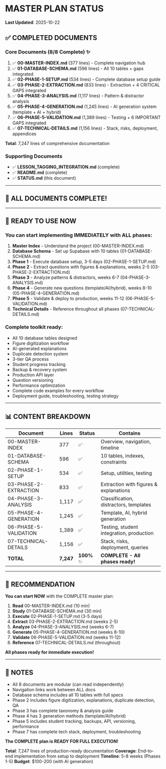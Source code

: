 # MASTER PLAN STATUS
**Last Updated**: 2025-10-22

## ✅ COMPLETED DOCUMENTS

### Core Documents (8/8 Complete) ✨
1. ✅ **00-MASTER-INDEX.md** (377 lines) - Complete navigation hub
2. ✅ **01-DATABASE-SCHEMA.md** (596 lines) - All 10 tables + gaps integrated
3. ✅ **02-PHASE-1-SETUP.md** (534 lines) - Complete database setup guide
4. ✅ **03-PHASE-2-EXTRACTION.md** (833 lines) - Extraction + 4 CRITICAL GAPS integrated
5. ✅ **04-PHASE-3-ANALYSIS.md** (1,117 lines) - Pattern & distractor analysis
6. ✅ **05-PHASE-4-GENERATION.md** (1,245 lines) - AI generation system (template + AI + hybrid)
7. ✅ **06-PHASE-5-VALIDATION.md** (1,389 lines) - Testing + 6 IMPORTANT GAPS integrated
8. ✅ **07-TECHNICAL-DETAILS.md** (1,156 lines) - Stack, risks, deployment, appendices

**Total**: 7,247 lines of comprehensive documentation

### Supporting Documents
- ✅ **LESSON_TAGGING_INTEGRATION.md** (complete)
- ✅ **README.md** (complete)
- ✅ **STATUS.md** (this document)

---

## 🎉 ALL DOCUMENTS COMPLETE!

---

## 🎯 READY TO USE NOW

### You can start implementing IMMEDIATELY with ALL phases:
1. **Master Index** - Understand the project (00-MASTER-INDEX.md)
2. **Database Schema** - Set up Supabase with 10 tables (01-DATABASE-SCHEMA.md)
3. **Phase 1** - Execute database setup, 3-5 days (02-PHASE-1-SETUP.md)
4. **Phase 2** - Extract questions with figures & explanations, weeks 2-5 (03-PHASE-2-EXTRACTION.md)
5. **Phase 3** - Analyze patterns & distractors, weeks 6-7 (04-PHASE-3-ANALYSIS.md)
6. **Phase 4** - Generate new questions (template/AI/hybrid), weeks 8-10 (05-PHASE-4-GENERATION.md)
7. **Phase 5** - Validate & deploy to production, weeks 11-12 (06-PHASE-5-VALIDATION.md)
8. **Technical Details** - Reference throughout all phases (07-TECHNICAL-DETAILS.md)

### Complete toolkit ready:
- All 10 database tables designed
- Figure digitization workflow
- AI-generated explanations
- Duplicate detection system
- 3-tier QA process
- Student progress tracking
- Backup & recovery system
- Production API layer
- Question versioning
- Performance optimization
- Complete code examples for every workflow
- Deployment guide, troubleshooting, testing strategy

---

## 📊 CONTENT BREAKDOWN

| Document | Lines | Status | Contains |
|----------|-------|--------|----------|
| 00-MASTER-INDEX | 377 | ✅ | Overview, navigation, timeline |
| 01-DATABASE-SCHEMA | 596 | ✅ | 10 tables, indexes, constraints |
| 02-PHASE-1-SETUP | 534 | ✅ | Setup, utilities, testing |
| 03-PHASE-2-EXTRACTION | 833 | ✅ | Extraction with figures & explanations |
| 04-PHASE-3-ANALYSIS | 1,117 | ✅ | Classification, distractors, templates |
| 05-PHASE-4-GENERATION | 1,245 | ✅ | Template, AI, hybrid generation |
| 06-PHASE-5-VALIDATION | 1,389 | ✅ | Testing, student integration, production |
| 07-TECHNICAL-DETAILS | 1,156 | ✅ | Stack, risks, deployment, queries |
| **TOTAL** | **7,247** | **100%** ✨ | **COMPLETE - All phases ready!** |

---

## 🚀 RECOMMENDATION

**You can start NOW** with the COMPLETE master plan:

1. **Read** 00-MASTER-INDEX.md (10 min)
2. **Study** 01-DATABASE-SCHEMA.md (30 min)
3. **Execute** 02-PHASE-1-SETUP.md (3-5 days)
4. **Extract** 03-PHASE-2-EXTRACTION.md (weeks 2-5)
5. **Analyze** 04-PHASE-3-ANALYSIS.md (weeks 6-7)
6. **Generate** 05-PHASE-4-GENERATION.md (weeks 8-10)
7. **Validate** 06-PHASE-5-VALIDATION.md (weeks 11-12)
8. **Reference** 07-TECHNICAL-DETAILS.md (throughout)

**All phases ready for immediate execution!**

---

## 📝 NOTES

- All 8 documents are modular (can read independently)
- Navigation links work between ALL docs
- Database schema includes all 10 tables with full specs
- Phase 2 includes figure digitization, explanations, duplicate detection, QA
- Phase 3 has complete taxonomy & analysis guide
- Phase 4 has 3 generation methods (template/AI/hybrid)
- Phase 5 includes student tracking, backups, API, versioning, performance
- Phase 7 has complete tech stack, deployment, troubleshooting

**The COMPLETE plan is READY FOR FULL EXECUTION!**

**Total**: 7,247 lines of production-ready documentation
**Coverage**: End-to-end implementation from setup to deployment
**Timeline**: 5-8 weeks (Phases 1-5)
**Budget**: $100-200 (with AI generation)
